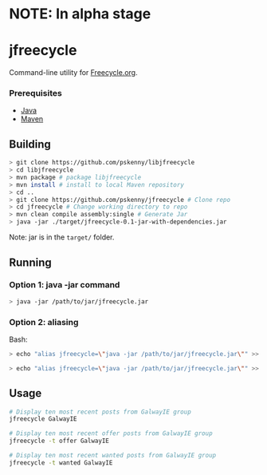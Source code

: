 # NOTE: In alpha stage

# jfreecycle

Command-line utility for [Freecycle.org](https://www.freecycle.org/).

### Prerequisites

- [Java](https://openjdk.java.net/install/)
- [Maven](https://maven.apache.org/download.cgi)

## Building

```bash
> git clone https://github.com/pskenny/libjfreecycle
> cd libjfreecycle
> mvn package # package libjfreecycle
> mvn install # install to local Maven repository
> cd ..
> git clone https://github.com/pskenny/jfreecycle # Clone repo
> cd jfreecycle # Change working directory to repo
> mvn clean compile assembly:single # Generate Jar
> java -jar ./target/jfreecycle-0.1-jar-with-dependencies.jar
```

Note: jar is in the `target/` folder. 

## Running

### Option 1: java -jar command

```bash
> java -jar /path/to/jar/jfreecycle.jar
```

### Option 2: aliasing

Bash:

```bash
> echo "alias jfreecycle=\"java -jar /path/to/jar/jfreecycle.jar\"" >> ~/.bashrc
```

```bash
> echo "alias jfreecycle=\"java -jar /path/to/jar/jfreecycle.jar\"" >> ~/.config/fish/fish.config
```

## Usage

```bash
# Display ten most recent posts from GalwayIE group
jfreecycle GalwayIE

# Display ten most recent offer posts from GalwayIE group
jfreecycle -t offer GalwayIE

# Display ten most recent wanted posts from GalwayIE group
jfreecycle -t wanted GalwayIE
```
